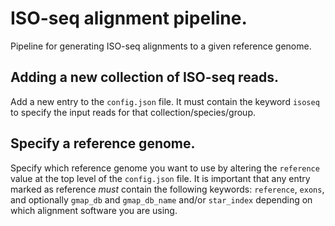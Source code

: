 # ISO-seq alignment pipeline.

Pipeline for generating ISO-seq alignments to a given reference genome.

## Adding a new collection of ISO-seq reads.

Add a new entry to the `config.json` file. It must contain the keyword `isoseq` to specify the input reads for that collection/species/group.

## Specify a reference genome.

Specify which reference genome you want to use by altering the `reference` value at the top level of the `config.json` file. It is important that any entry marked as reference *must* contain the following keywords: `reference`, `exons`, and optionally `gmap_db` and `gmap_db_name` and/or `star_index` depending on which alignment software you are using.
